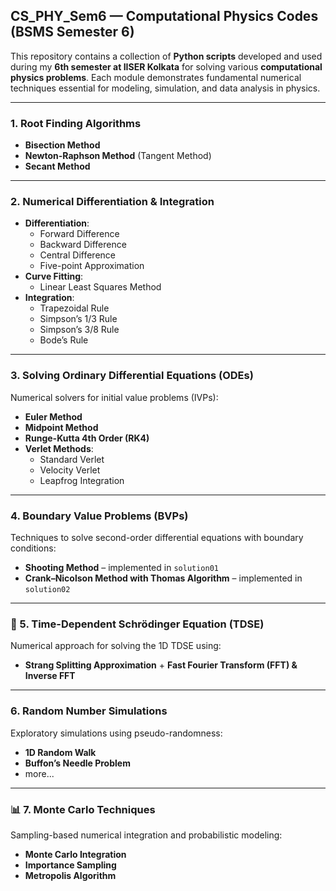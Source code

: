 ##  CS_PHY_Sem6 — Computational Physics Codes (BSMS Semester 6)

This repository contains a collection of **Python scripts** developed and used during my **6th semester at IISER Kolkata** for solving various **computational physics problems**. Each module demonstrates fundamental numerical techniques essential for modeling, simulation, and data analysis in physics.

---

### 1. Root Finding Algorithms
- **Bisection Method**
- **Newton-Raphson Method** (Tangent Method)
- **Secant Method**

---

### 2. Numerical Differentiation & Integration
- **Differentiation**:
  - Forward Difference
  - Backward Difference
  - Central Difference
  - Five-point Approximation  
- **Curve Fitting**:
  - Linear Least Squares Method
- **Integration**:
  - Trapezoidal Rule
  - Simpson’s 1/3 Rule
  - Simpson’s 3/8 Rule
  - Bode’s Rule

---

### 3. Solving Ordinary Differential Equations (ODEs)
Numerical solvers for initial value problems (IVPs):
- **Euler Method**
- **Midpoint Method**
- **Runge-Kutta 4th Order (RK4)**
- **Verlet Methods**:
  - Standard Verlet
  - Velocity Verlet
  - Leapfrog Integration

---

### 4. Boundary Value Problems (BVPs)
Techniques to solve second-order differential equations with boundary conditions:
- **Shooting Method** – implemented in `solution01`
- **Crank–Nicolson Method with Thomas Algorithm** – implemented in `solution02`

---

### 🔬 5. Time-Dependent Schrödinger Equation (TDSE)
Numerical approach for solving the 1D TDSE using:
- **Strang Splitting Approximation** + **Fast Fourier Transform (FFT) & Inverse FFT**

---

### 6. Random Number Simulations
Exploratory simulations using pseudo-randomness:
- **1D Random Walk**
- **Buffon’s Needle Problem**
- more...

---

### 📊 7. Monte Carlo Techniques
Sampling-based numerical integration and probabilistic modeling:
- **Monte Carlo Integration**
- **Importance Sampling**
- **Metropolis Algorithm**

